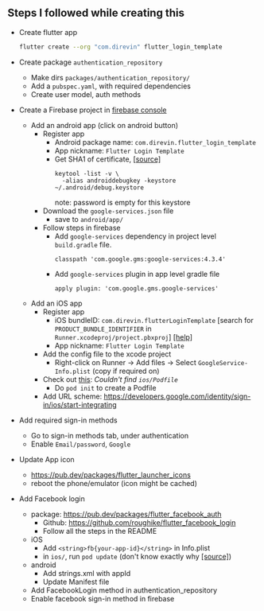 ## Steps I followed while creating this
- Create flutter app
  ```bash
  flutter create --org "com.direvin" flutter_login_template
  ```
- Create package `authentication_repository`
  - Make dirs `packages/authentication_repository/`
  - Add a `pubspec.yaml`, with required dependencies
  - Create user model, auth methods
- Create a Firebase project in [firebase console](https://console.firebase.google.com/)
  - Add an android app (click on android button)
    - Register app
      - Android package name: `com.direvin.flutter_login_template`
      - App nickname: `Flutter Login Template`
      - Get SHA1 of certificate, [[source]](https://developers.google.com/android/guides/client-auth)
        ```
        keytool -list -v \
          -alias androiddebugkey -keystore ~/.android/debug.keystore
        ```
        note: password is empty for this keystore
    - Download the `google-services.json` file
      - save to `android/app/`
    - Follow steps in firebase
      - Add `google-services` dependency in project level `build.gradle` file.
        ```
        classpath 'com.google.gms:google-services:4.3.4'
        ```
      - Add `google-services` plugin in app level gradle file
        ```
        apply plugin: 'com.google.gms.google-services'
        ```
  - Add an iOS app
    - Register app
      - iOS bundleID: `com.direvin.flutterLoginTemplate`
        [search for `PRODUCT_BUNDLE_IDENTIFIER` in `Runner.xcodeproj/project.pbxproj`]
        [[help]](https://stackoverflow.com/a/55128145/13793292)
      - App nickname: `Flutter Login Template`
    - Add the config file to the xcode project
      - Right-click on Runner -> Add files -> Select `GoogleService-Info.plist` (copy if required on)
    - Check out [this](https://github.com/FirebaseExtended/flutterfire/issues/2751): *Couldn't find `ios/Podfile`*
      - Do `pod init` to create a Podfile
    - Add URL scheme: https://developers.google.com/identity/sign-in/ios/start-integrating
- Add required sign-in methods
  - Go to sign-in methods tab, under authentication
  - Enable `Email/password`, `Google`

- Update App icon
  - https://pub.dev/packages/flutter_launcher_icons
  - reboot the phone/emulator (icon might be cached)

- Add Facebook login
  - package: https://pub.dev/packages/flutter_facebook_auth
    - Github: https://github.com/roughike/flutter_facebook_login
    - Follow all the steps in the README
  - iOS
    - Add `<string>fb{your-app-id}</string>` in Info.plist
    - in `ios/`, run `pod update` (don't know exactly why [[source]](https://github.com/roughike/flutter_facebook_login/issues/59))
  - android
    - Add strings.xml with appId
    - Update Manifest file
  - Add FacebookLogin method in authentication_repository
  - Enable facebook sign-in method in firebase
